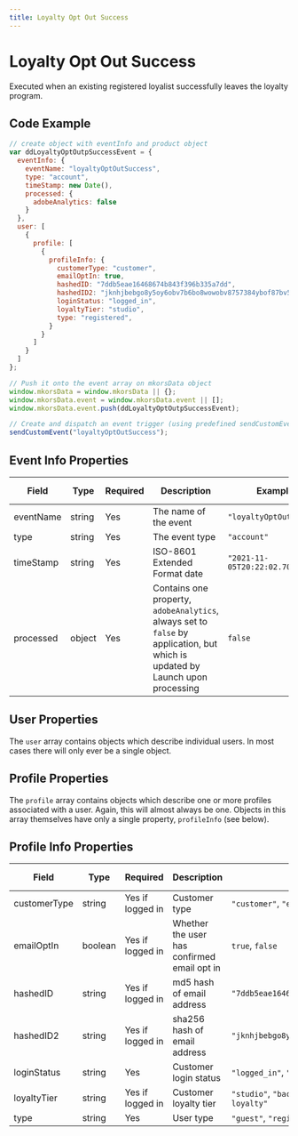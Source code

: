 ```yaml
---
title: Loyalty Opt Out Success
---
```


# Loyalty Opt Out Success
Executed when an existing registered loyalist successfully leaves the loyalty program.

## Code Example

```javascript
// create object with eventInfo and product object
var ddLoyaltyOptOutpSuccessEvent = {
  eventInfo: {
    eventName: "loyaltyOptOutSuccess",
    type: "account",
    timeStamp: new Date(),
    processed: {
      adobeAnalytics: false
    }
  },
  user: [
    {
      profile: [
        {
          profileInfo: {
            customerType: "customer",
            emailOptIn: true,
            hashedID: "7ddb5eae16468674b843f396b335a7dd",
            hashedID2: "jknhjbebgo8y5oy6obv7b6bo8wowobv8757384ybof87bv5g4",
            loginStatus: "logged_in",
            loyaltyTier: "studio",
            type: "registered",
          } 
        }
      ]
    }
  ]
};

// Push it onto the event array on mkorsData object
window.mkorsData = window.mkorsData || {};
window.mkorsData.event = window.mkorsData.event || [];
window.mkorsData.event.push(ddLoyaltyOptOutpSuccessEvent);

// Create and dispatch an event trigger (using predefined sendCustomEvent function)
sendCustomEvent("loyaltyOptOutSuccess");
```

## Event Info Properties
|Field|Type|Required|Description|Examples|Pattern|Min Length|Max Length|Min|Max|Multiple Of|
|-----|----|--------|-----------|--------|-------|----------|----------|---|---|-----------|
|eventName|string|Yes|The name of the event|`"loyaltyOptOutSuccess"`|
|type|string|Yes|The event type|`"account"`|
|timeStamp|string|Yes|ISO-8601 Extended Format date|`"2021-11-05T20:22:02.707Z"`|
|processed|object|Yes|Contains one property, `adobeAnalytics`, always set to `false` by application, but which is updated by Launch upon processing|`false`|

## User Properties
The `user` array contains objects which describe individual users. In most cases there will only ever be a single object.

## Profile Properties
The `profile` array contains objects which describe one or more profiles associated with a user. Again, this will almost always be one. Objects in this array themselves have only a single property, `profileInfo` (see below).

## Profile Info Properties
|Field|Type|Required|Description|Examples|Pattern|Min Length|Max Length|Min|Max|Multiple Of|
|-----|----|-----------|--------|-------|----------|----------|---|---|-----------|---|
|customerType|string|Yes if logged in|Customer type|`"customer"`, `"employee"`, `"associate"`|
|emailOptIn|boolean|Yes if logged in|Whether the user has confirmed email opt in|`true`, `false`|
|hashedID|string|Yes if logged in|md5 hash of email address|`"7ddb5eae16468674b843f396b335a7dd"`|
|hashedID2|string|Yes if logged in|sha256 hash of email address|`"jknhjbebgo8y5oy6obv7b6bo8wowobv8757384ybof87bv5g4"`|
|loginStatus|string|Yes|Customer login status|`"logged_in"`, `"logged_out"`|
|loyaltyTier|string|Yes if logged in|Customer loyalty tier|`"studio"`, `"backstage"`, `"runway"`, `"red_carpet"`, `"non-loyalty"`|
|type|string|Yes|User type|`"guest"`, `"registered"`, `"loyalist"`|